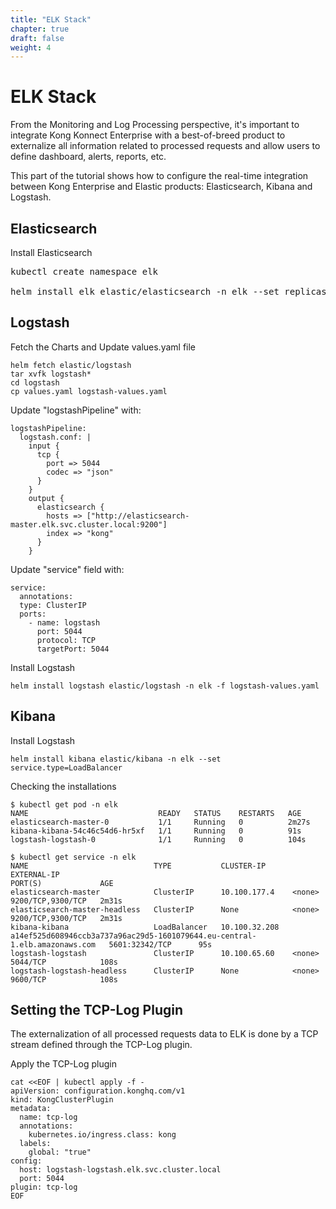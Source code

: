 ```yaml
---
title: "ELK Stack"
chapter: true
draft: false
weight: 4
---
```


# ELK Stack

From the Monitoring and Log Processing perspective, it's important to integrate Kong Konnect Enterprise with a best-of-breed product to externalize all information related to processed requests and allow users to define dashboard, alerts, reports, etc.

This part of the tutorial shows how to configure the real-time integration between Kong Enterprise and Elastic products: Elasticsearch, Kibana and Logstash.

## Elasticsearch
Install Elasticsearch

<pre>
kubectl create namespace elk

helm install elk elastic/elasticsearch -n elk --set replicas=1 --set minimumMasterNodes=1
</pre>

## Logstash
Fetch the Charts and Update values.yaml file

```
helm fetch elastic/logstash
tar xvfk logstash*
cd logstash
cp values.yaml logstash-values.yaml
```

Update "logstashPipeline" with:
```
logstashPipeline:
  logstash.conf: |
    input {
      tcp {
        port => 5044
        codec => "json"
      }
    }
    output {
      elasticsearch {
        hosts => ["http://elasticsearch-master.elk.svc.cluster.local:9200"]
        index => "kong"
      }
    }
```

Update "service" field with:
```
service:
  annotations:
  type: ClusterIP
  ports:
    - name: logstash
      port: 5044
      protocol: TCP
      targetPort: 5044
```

Install Logstash
```
helm install logstash elastic/logstash -n elk -f logstash-values.yaml
```

## Kibana
Install Logstash

```
helm install kibana elastic/kibana -n elk --set service.type=LoadBalancer
```

Checking the installations
```
$ kubectl get pod -n elk
NAME                             READY   STATUS    RESTARTS   AGE
elasticsearch-master-0           1/1     Running   0          2m27s
kibana-kibana-54c46c54d6-hr5xf   1/1     Running   0          91s
logstash-logstash-0              1/1     Running   0          104s
```

```
$ kubectl get service -n elk
NAME                            TYPE           CLUSTER-IP      EXTERNAL-IP                                                                  PORT(S)             AGE
elasticsearch-master            ClusterIP      10.100.177.4    <none>                                                                       9200/TCP,9300/TCP   2m31s
elasticsearch-master-headless   ClusterIP      None            <none>                                                                       9200/TCP,9300/TCP   2m31s
kibana-kibana                   LoadBalancer   10.100.32.208   a14ef525d608946ccb3a737a96ac29d5-1601079644.eu-central-1.elb.amazonaws.com   5601:32342/TCP      95s
logstash-logstash               ClusterIP      10.100.65.60    <none>                                                                       5044/TCP            108s
logstash-logstash-headless      ClusterIP      None            <none>                                                                       9600/TCP            108s
```

## Setting the TCP-Log Plugin
The externalization of all processed requests data to ELK is done by a TCP stream defined through the TCP-Log plugin.

Apply the TCP-Log plugin
```
cat <<EOF | kubectl apply -f -
apiVersion: configuration.konghq.com/v1
kind: KongClusterPlugin
metadata:
  name: tcp-log
  annotations:
    kubernetes.io/ingress.class: kong
  labels:
    global: "true"
config:
  host: logstash-logstash.elk.svc.cluster.local
  port: 5044
plugin: tcp-log
EOF
```
